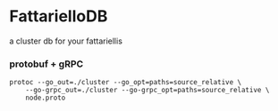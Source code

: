 # FattarielloDB
a cluster db for your fattariellis

### protobuf + gRPC

```
protoc --go_out=./cluster --go_opt=paths=source_relative \
    --go-grpc_out=./cluster --go-grpc_opt=paths=source_relative \
    node.proto
```
